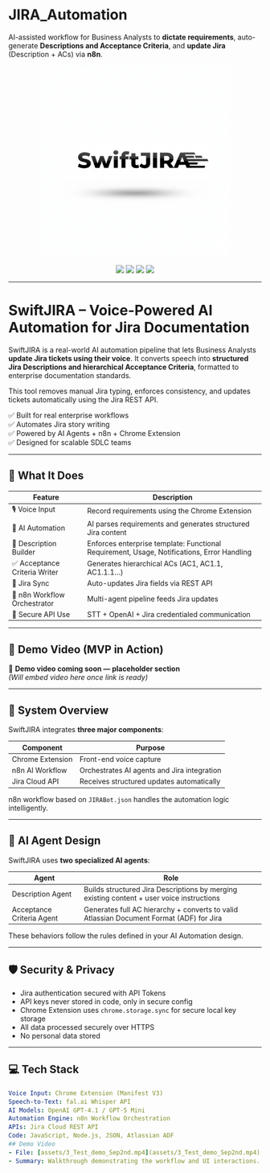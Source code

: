 # JIRA_Automation
AI-assisted workflow for Business Analysts to **dictate requirements**, auto-generate **Descriptions and Acceptance Criteria**, and **update Jira** (Description + ACs) via **n8n**.  

<p align="center">
  <img src="./assets/SwiftJIRA_Logo_V6.png" width="380" alt="SwiftJIRA Logo" />
</p>

<p align="center">
  <img src="https://img.shields.io/badge/Workflow-n8n-orange?logo=n8n" />
  <img src="https://img.shields.io/badge/Jira-Automation-blue?logo=jira" />
  <img src="https://img.shields.io/badge/AI-GPT--Driven-412991?logo=openai" />
  <img src="https://img.shields.io/badge/Input-Voice_to_Jira-red?logo=google-chrome" />
</p>

---

# SwiftJIRA – Voice-Powered AI Automation for Jira Documentation

SwiftJIRA is a real-world AI automation pipeline that lets Business Analysts **update Jira tickets using their voice**. It converts speech into **structured Jira Descriptions and hierarchical Acceptance Criteria**, formatted to enterprise documentation standards.

This tool removes manual Jira typing, enforces consistency, and updates tickets automatically using the Jira REST API.

✅ Built for real enterprise workflows  
✅ Automates Jira story writing  
✅ Powered by AI Agents + n8n + Chrome Extension  
✅ Designed for scalable SDLC teams  

---

## 🚀 What It Does

| Feature | Description |
|----------|-------------|
| 🎙️ Voice Input | Record requirements using the Chrome Extension |
| 🤖 AI Automation | AI parses requirements and generates structured Jira content |
| 🧱 Description Builder | Enforces enterprise template: Functional Requirement, Usage, Notifications, Error Handling |
| ✅ Acceptance Criteria Writer | Generates hierarchical ACs (AC1, AC1.1, AC1.1.1…) |
| 🔄 Jira Sync | Auto-updates Jira fields via REST API |
| 🔗 n8n Workflow Orchestrator | Multi-agent pipeline feeds Jira updates |
| 🔐 Secure API Use | STT + OpenAI + Jira credentialed communication |

---

## 📸 Demo Video (MVP in Action)
🚧 **Demo video coming soon — placeholder section**  
_(Will embed video here once link is ready)_

---

## 🧩 System Overview

SwiftJIRA integrates **three major components**:

| Component | Purpose |
|-----------|---------|
| Chrome Extension | Front-end voice capture |
| n8n AI Workflow | Orchestrates AI agents and Jira integration |
| Jira Cloud API | Receives structured updates automatically |

n8n workflow based on `JIRABot.json` handles the automation logic intelligently.

---

## 🧠 AI Agent Design

SwiftJIRA uses **two specialized AI agents**:

| Agent | Role |
|--------|------|
| Description Agent | Builds structured Jira Descriptions by merging existing content + user voice instructions |
| Acceptance Criteria Agent | Generates full AC hierarchy + converts to valid Atlassian Document Format (ADF) for Jira |

These behaviors follow the rules defined in your AI Automation design.

---

## 🛡️ Security & Privacy

- Jira authentication secured with API Tokens
- API keys never stored in code, only in secure config
- Chrome Extension uses `chrome.storage.sync` for secure local key storage
- All data processed securely over HTTPS
- No personal data stored

---

## 💻 Tech Stack

```yaml
Voice Input: Chrome Extension (Manifest V3)
Speech-to-Text: fal.ai Whisper API
AI Models: OpenAI GPT-4.1 / GPT-5 Mini
Automation Engine: n8n Workflow Orchestration
APIs: Jira Cloud REST API
Code: JavaScript, Node.js, JSON, Atlassian ADF
## Demo Video
- File: [assets/3_Test_demo_Sep2nd.mp4](assets/3_Test_demo_Sep2nd.mp4)
- Summary: Walkthrough demonstrating the workflow and UI interactions.
